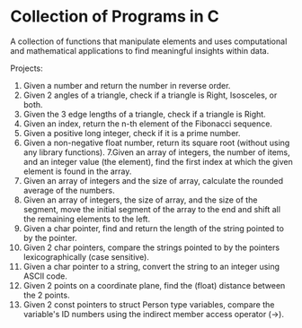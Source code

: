 # Collection of Programs in C
A collection of functions that manipulate elements and uses computational and mathematical applications to find meaningful insights within data.

Projects:
1. Given a number and return the number in reverse order.
2. Given 2 angles of a triangle, check if a triangle is Right, Isosceles, or both.
3. Given the 3 edge lengths of a triangle, check if a triangle is Right.
4. Given an index, return the n-th element of the Fibonacci sequence.
5. Given a positive long integer, check if it is a prime number.
6. Given a non-negative float number, return its square root (without using any library functions).
7.Given an array of integers, the number of items, and an integer value (the element), find the first index at which the given element is found in the array.
8. Given an array of integers and the size of array, calculate the rounded average of the numbers.
9. Given an array of integers, the size of array, and the size of the segment, move the initial segment of the array to the end and shift all the remaining elements to the left.
10. Given a char pointer, find and return the length of the string pointed to by the pointer.
11. Given 2 char pointers, compare the strings pointed to by the pointers lexicographically (case sensitive).
12. Given a char pointer to a string, convert the string to an integer using ASCII code.
13. Given 2 points on a coordinate plane, find the (float) distance between the 2 points.
14. Given 2 const pointers to struct Person type variables, compare the variable's ID numbers using the indirect member access operator (→).
    


